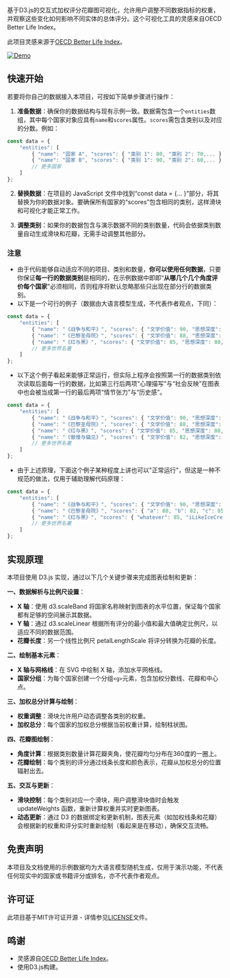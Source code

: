 
基于D3.js的交互式加权评分花瓣图可视化，允许用户调整不同数据指标的权重，并观察这些变化如何影响不同实体的总体评分。这个可视化工具的灵感来自OECD Better Life Index。

此项目灵感来源于[OECD Better Life Index](https://www.oecdbetterlifeindex.org/)。

[![Demo](https://img.shields.io/badge/Demo-weighted--flower--chart-purple)](https://tianze-hou.github.io/weighted-flower-chart/)

## 快速开始
若要将你自己的数据接入本项目，可按如下简单步骤进行操作：

1. **准备数据**：确保你的数据结构与现有示例一致。数据需包含一个`entities`数组，其中每个国家对象应具有`name`和`scores`属性。`scores`需包含类别以及对应的分数。例如：

```javascript
const data = {
    "entities": [
        { "name": "国家 A", "scores": { "类别 1": 80, "类别 2": 70,... } },
        { "name": "国家 B", "scores": { "类别 1": 90, "类别 2": 60,... } },
        // 更多国家
    ]
};
```

2. **替换数据**：在项目的 JavaScript 文件中找到“const data = {... }”部分，将其替换为你的数据对象。要确保所有国家的“scores”包含相同的类别，这样滑块和可视化才能正常工作。

3. **调整类别**：如果你的数据包含与演示数据不同的类别数量，代码会依据类别数量自动生成滑块和花瓣，无需手动调整其他部分。

### 注意
- 由于代码能够自动适应不同的项目、类别和数量，**你可以使用任何数据**，只要你保证**每一行的数据类别**是相同的，在示例数据中即即“**从哪几个几个角度评价每个国家**”必须相同，否则程序将默认忽略那些只出现在部分行的数据类别。
- 以下是一个可行的例子（数据由大语言模型生成，不代表作者观点，下同）：
```javascript
const data = {
    "entities": [
        { "name": "《战争与和平》", "scores": { "文学价值": 90, "思想深度": 85, "人物塑造": 88 } },
        { "name": "《巴黎圣母院》", "scores": { "文学价值": 88, "思想深度": 82, "人物塑造": 85 } },
        { "name": "《红与黑》", "scores": { "文学价值": 85, "思想深度": 80, "人物塑造": 83 } },
        // 更多世界名著
    ]
};
```

- 以下这个例子看起来能够正常运行，但实际上程序会按照第一行的数据类别依次读取后面每一行的数据，比如第三行后两项“心理描写”与“社会反映”在图表中也会被当成第一行的最后两项“情节张力”与“历史感”。
```javascript
const data = {
    "entities": [
        { "name": "《战争与和平》", "scores": { "文学价值": 90, "思想深度": 85, "人物塑造": 88, "情节张力": 85, "历史感": 90 } },
        { "name": "《巴黎圣母院》", "scores": { "文学价值": 88, "思想深度": 82, "人物塑造": 85, "情节张力": 80, "艺术美感": 88 } },
        { "name": "《红与黑》", "scores": { "文学价值": 85, "思想深度": 80, "人物塑造": 83, "心理描写": 85, "社会反映": 88 } },
        { "name": "《傲慢与偏见》", "scores": { "文学价值": 82, "思想深度": 78, "人物塑造": 85, "爱情描写": 90, "社会风俗": 85 } },
        // 更多世界名著
    ]
};
```

- 由于上述原理，下面这个例子某种程度上讲也可以"正常运行"，但这是一种不规范的做法，仅用于辅助理解代码原理：
```javascript
const data = {
    "entities": [
        { "name": "《战争与和平》", "scores": { "文学价值": 90, "思想深度": 85, "人物塑造": 88, "情节张力": 85, "历史感": 90 } },
        { "name": "《巴黎圣母院》", "scores": { "a": 88, "b": 82, "c": 85, "44444": 85, "2147483647": 90 } },
        { "name": "《红与黑》", "scores": { "whatever": 85, "iLikeIceCream": 80, "supercalifragilisticexpialidocious": 83, "hello_world": 85, "JonKleinbergIsStillRebelKing": 90 } },
        // 更多世界名著
    ]
};
```

## 实现原理
本项目使用 D3.js 实现，通过以下几个关键步骤来完成图表绘制和更新：

**一、数据解析与比例尺设置**：
 - **X 轴**：使用 d3.scaleBand 将国家名称映射到图表的水平位置，保证每个国家都有足够的空间展示其数据。
 - **Y 轴**：通过 d3.scaleLinear 根据所有评分的最小值和最大值确定比例尺，以适应不同的数据范围。
 - **花瓣长度**：另一个线性比例尺 petalLengthScale 将评分转换为花瓣的长度。

**二、绘制基本元素**：
 - **X 轴与网格线**：在 SVG 中绘制 X 轴，添加水平网格线。
 - **国家分组**：为每个国家创建一个分组`<g>`元素，包含加权分数线、花瓣和中心点。

**三、加权总分计算与绘制**：
 - **权重调整**：滑块允许用户动态调整各类别的权重。
 - **加权总分**：每个国家的加权总分根据当前权重计算，绘制柱状图。

**四、花瓣图绘制**：
 - **角度计算**：根据类别数量计算花瓣夹角，使花瓣均匀分布在360度的一圈上。
 - **花瓣绘制**：每个类别的评分通过线条长度和颜色表示，花瓣从加权总分的位置辐射出去。

**五、交互与更新**：
 - **滑块控制**：每个类别对应一个滑块，用户调整滑块值时会触发 updateWeights 函数，重新计算权重并实时更新图表。
 - **动态更新**：通过 D3 的数据绑定和更新机制，图表元素（如加权线条和花瓣）会根据新的权重和评分实时重新绘制（看起来是在移动），确保交互流畅。

## 免责声明

本项目及文档使用的示例数据均为大语言模型随机生成，仅用于演示功能，不代表任何现实中的国家或书籍评分或排名，亦不代表作者观点。

## 许可证

此项目基于MIT许可证开源 - 详情参见[LICENSE](LICENSE)文件。

## 鸣谢

- 灵感源自[OECD Better Life Index](https://www.oecdbetterlifeindex.org/)。
- 使用D3.js构建。
